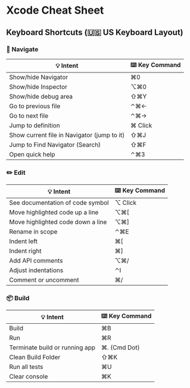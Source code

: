 # Xcode Cheat Sheet

## Keyboard Shortcuts (🇺🇸 US Keyboard Layout)

### 🧭 Navigate

| 💡 Intent                                    | ⌨️ Key Command |
| ------------------------------------------- | ------------- |
| Show/hide Navigator                         | ⌘0            |
| Show/hide Inspector                         | ⌥⌘0           |
| Show/hide debug area                        | ⇧⌘Y           |
| Go to previous file                         | ⌃⌘←           |
| Go to next file                             | ⌃⌘→           |
| Jump to definition                          | ⌘ Click       |
| Show current file in Navigator (jump to it) | ⇧⌘J           |
| Jump to Find Navigator (Search)             | ⇧⌘F           |
| Open quick help                             | ⌃⌘3           |

### ✏️ Edit

| 💡 Intent                          | ⌨️ Key Command |
| --------------------------------- | ------------- |
| See documentation of code symbol  | ⌥ Click       |
| Move highlighted code up a line   | ⌥⌘[           |
| Move highlighted code down a line | ⌥⌘]           |
| Rename in scope                   | ⌃⌘E           |
| Indent left                       | ⌘[            |
| Indent right                      | ⌘]            |
| Add API comments                  | ⌥⌘/           |
| Adjust indentations               | ⌃I            |
| Comment or uncomment              | ⌘/            |

### 📦 Build

| 💡 Intent                       | ⌨️ Key Command |
| ------------------------------ | ------------- |
| Build                          | ⌘B            |
| Run                            | ⌘R            |
| Terminate build or running app | ⌘. (Cmd Dot)  |
| Clean Build Folder             | ⇧⌘K           |
| Run all tests                  | ⌘U            |
| Clear console                  | ⌘K            |